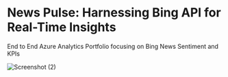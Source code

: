 # News Pulse: Harnessing Bing API for Real-Time Insights
End to End Azure Analytics Portfolio focusing on Bing News Sentiment and KPIs

![Screenshot (2)](https://github.com/19gcarpio/BingAnalytics/assets/92619560/e5303e90-96c5-423f-8783-8656b7a9cf07)
